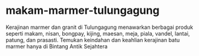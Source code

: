 # makam-marmer-tulungagung
Kerajinan marmer dan granit di Tulungagung menawarkan berbagai produk seperti makam, nisan, bongpay, kijing, maesan, meja, piala, vandel, lantai, patung, dan prasasti. Temukan keindahan dan keahlian kerajinan batu marmer hanya di Bintang Antik Sejahtera
